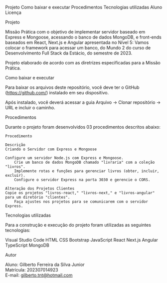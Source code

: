 Projeto
Como baixar e executar
Procedimentos
Tecnologias utilizadas
Aluno
Licença

Projeto

Missão Prática com o objetivo de implementar servidor baseado em Express e Mongoose, acessando o banco de dados MongoDB, e front-ends baseados em React, Next.js e Angular apresentada no Nível 5: Vamos colocar o framework para acessar um banco, do Mundo 2 do curso de Desenvolvimento Full Stack da Estácio, do semestre de 2023.

Projeto elaborado de acordo com as diretrizes especificadas para a Missão Prática.

Como baixar e executar

Para baixar os arquivos deste repositório, você deve ter o GitHub (https://github.com/) instalado em seu dispositivo.

Após instalado, você deverá acessar a guia Arquivo → Clonar repositório → URL e incluir o caminho.

Procedimentos

Durante o projeto foram desenvolvidos 03 procedimentos descritos abaixo:

    Procedimento

    Descrição
    Criando o Servidor com Express e Mongoose

    Configure um servidor Node.js com Express e Mongoose.
        Crie um banco de dados MongoDB chamado "livraria" com a coleção "livros".
        Implemente rotas e funções para gerenciar livros (obter, incluir, excluir).
        Configure o servidor Express na porta 3030 e gerencie o CORS.

    Alteração dos Projetos Clientes
    Copie os projetos "livros-react," "livros-next," e "livros-angular" para um diretório "clientes".
        Faça ajustes nos projetos para se comunicarem com o servidor Express.


Tecnologias utilizadas

Para a construção e execução do projeto foram utilizadas as seguintes tecnologias:

Visual Studio Code
HTML
CSS
Bootstrap
JavaScript
React
Next.js
Angular
TypeScript
MongoDB

Autor

Aluno: Gilberto Ferreira da Silva Junior  
Matrícula: 202307014923  
E-mail: gilberto.tnt@hotmail.com

